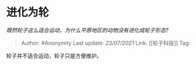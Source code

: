 # 进化为轮
*既然轮子这么适合运动，为什么平原地区的动物没有进化成轮子形态?*

> Author: #Anonymity
> Last update: *23/07/2021*
> Link: [[轮子科技]]
> Tag:

轮子并不适合运动，轮子只是方便维护。
